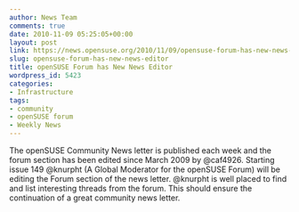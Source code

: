 ```yaml
---
author: News Team
comments: true
date: 2010-11-09 05:25:05+00:00
layout: post
link: https://news.opensuse.org/2010/11/09/opensuse-forum-has-new-news-editor/
slug: opensuse-forum-has-new-news-editor
title: openSUSE Forum has New News Editor
wordpress_id: 5423
categories:
- Infrastructure
tags:
- community
- openSUSE forum
- Weekly News
---
```


The openSUSE Community News letter is published each week and the forum section has been edited since March 2009 by @caf4926. Starting issue 149 @knurpht (A Global Moderator for the openSUSE Forum) will be editing the Forum section of the news letter. @knurpht is well placed to find and list interesting threads from the forum. This should ensure the continuation of a great community news letter.
